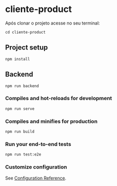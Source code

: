 # cliente-product
Após clonar o projeto acesse no seu terminal:

```
cd cliente-product
```
## Project setup
```
npm install
```
## Backend
```
npm run backend
```

### Compiles and hot-reloads for development
```
npm run serve
```

### Compiles and minifies for production
```
npm run build
```

### Run your end-to-end tests
```
npm run test:e2e
```

### Customize configuration
See [Configuration Reference](https://cli.vuejs.org/config/).
